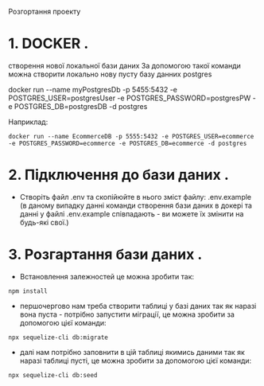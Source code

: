 Розгортання проекту

# 1. DOCKER .

створення нової локальної бази даних
За допомогою такої команди можна створити локально нову пусту базу данних postgres

docker run --name myPostgresDb -p 5455:5432 -e POSTGRES_USER=postgresUser -e POSTGRES_PASSWORD=postgresPW -e POSTGRES_DB=postgresDB -d postgres

Наприклад:

```
docker run --name EcommerceDB -p 5555:5432 -e POSTGRES_USER=ecommerce -e POSTGRES_PASSWORD=ecommerce -e POSTGRES_DB=ecommerce -d postgres
```

# 2. Підключення до бази даних .

- Створіть файл .env та скопійюйте в нього зміст файлу: .env.example
  (в даному випадку данні команди створення бази даних в докері та
  данні у файлі .env.example співпадають - ви можете їх змінити
  на будь-які свої.)

# 3. Розгартання бази даних .

- Встановлення залежностей це можна зробити так:

```
npm install
```

- першочергово нам треба створити таблиці у базі даних так як
  наразі вона пуста - потрібно запустити міграції, це можна зробити
  за допомогою цієї команди:

```
npx sequelize-cli db:migrate
```

- далі нам потрібно заповнити в цій таблиці якимись даними
  так як наразі таблиці пусті, це можна зробити за допомогою
  цієї команди:

```
npx sequelize-cli db:seed
```
